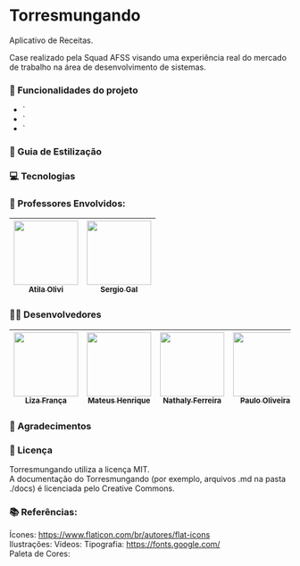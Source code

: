 # Torresmungando


Aplicativo de Receitas.

Case realizado pela Squad AFSS visando uma experiência real do mercado de trabalho na área de desenvolvimento de sistemas.

### :hammer: Funcionalidades do projeto
- ` 
- ` 
- ` 

### :book: Guia de Estilização


### :computer: Tecnologias


### :older_man: Professores Envolvidos:
| [<img src="https://avatars.githubusercontent.com/u/37378451?v=4" width=115><br><sub>Atila Olivi</sub>](https://github.com/profatila) |  [<img src="https://avatars.githubusercontent.com/u/87538806?v=4" width=115><br><sub>Sergio Gal</sub>](https://github.com/professor-sergio) |  
| :---: | :---: |


### :girl::boy: Desenvolvedores
  [<img src="https://avatars.githubusercontent.com/u/101880116?v=4" width=115><br><sub>Liza França</sub>](https://github.com/LiihDev) |  [<img src="https://avatars.githubusercontent.com/u/106276636?v=4" width=115><br><sub>Mateus Henrique</sub>](https://github.com/Mateus2611) |  [<img src="https://avatars.githubusercontent.com/u/98955381?v=4" width=115><br><sub>Nathaly Ferreira</sub>](https://github.com/NathalyFerreiraF) |  [<img src="https://avatars.githubusercontent.com/u/91340154?v=4" width=115><br><sub>Paulo Oliveira</sub>](https://github.com/Paulo-HSO) 
| :---: | :---: | :---: | :---: |

### :pray: Agradecimentos

### :wrench: Licença
Torresmungando utiliza a licença MIT.<br>
A documentação do Torresmungando (por exemplo, arquivos .md na pasta ./docs) é licenciada pelo Creative Commons.

### :books: Referências:
Ícones: https://www.flaticon.com/br/autores/flat-icons <br>
Ilustrações: 
Vídeos: 
Tipografia: https://fonts.google.com/<br>
Paleta de Cores: 
